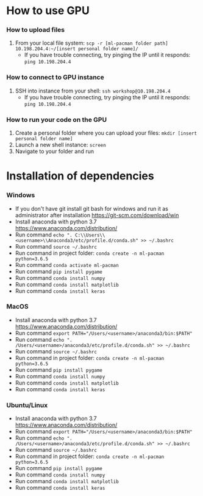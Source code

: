 
# How to use GPU

### How to upload files
1. From your local file system:
`scp -r [ml-pacman folder path] 10.198.204.4:~/[insert personal folder name]/`
    - If you have trouble connecting, try pinging the IP until it responds:
    `ping 10.198.204.4`


### How to connect to GPU instance
1. SSH into instance from your shell: `ssh workshop@10.198.204.4`
    - If you have trouble connecting, try pinging the IP until it responds:
    `ping 10.198.204.4`

### How to run your code on the GPU
1. Create a personal folder where you can upload your files:
`mkdir [insert personal folder name]`
2. Launch a new shell instance: `screen`
3. Navigate to your folder and run

# Installation of dependencies

### Windows
* If you don't have git install git bash for windows and run it as administrator after installation https://git-scm.com/download/win
* Install anaconda with python 3.7 https://www.anaconda.com/distribution/
* Run command ```echo ". C:\\Users\\<username>\\Anaconda3/etc/profile.d/conda.sh" >> ~/.bashrc```
* Run command ```source ~/.bashrc```
* Run command in project folder: ```conda create -n ml-pacman python=3.6.5```
* Run command ```conda activate ml-pacman```
* Run command ```pip install pygame```
* Run command ```conda install numpy```
* Run command ```conda install matplotlib```
* Run command ```conda install keras```
    
### MacOS
* Install anaconda with python 3.7 https://www.anaconda.com/distribution/
* Run command ```export PATH="/Users/<username>/anaconda3/bin:$PATH"```
* Run command ```echo ". /Users/<username>/anaconda3/etc/profile.d/conda.sh" >> ~/.bashrc```
* Run command ```source ~/.bashrc```
* Run command in project folder: ```conda create -n ml-pacman python=3.6.5```
* Run command ```pip install pygame```
* Run command ```conda install numpy```
* Run command ```conda install matplotlib```
* Run command ```conda install keras```

### Ubuntu/Linux
* Install anaconda with python 3.7 https://www.anaconda.com/distribution/
* Run command ```export PATH="/Users/<username>/anaconda3/bin:$PATH"```
* Run command ```echo ". /Users/<username>/anaconda3/etc/profile.d/conda.sh" >> ~/.bashrc```
* Run command ```source ~/.bashrc```
* Run command in project folder: ```conda create -n ml-pacman python=3.6.5```
* Run command ```pip install pygame```
* Run command ```conda install numpy```
* Run command ```conda install matplotlib```
* Run command ```conda install keras```
